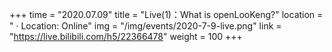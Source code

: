 +++ 
time = "2020.07.09" 
title = "Live(1)：What is openLooKeng?" 
location = " · Location: Online" 
img = "/img/events/2020-7-9-live.png" 
link = "https://live.bilibili.com/h5/22366478"
weight = 100
+++
